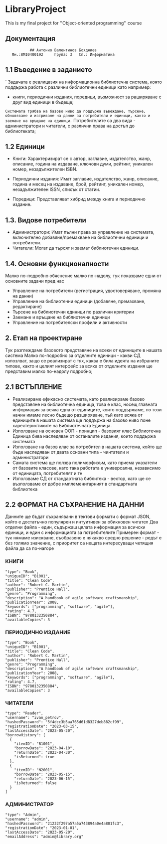 # LibraryProject
This is my final project for ''Object-oriented programming'' course
  ## Документация
               ## Антонио Валентинов Бояджиев
       Фн.:8MI0400192     Група: 3   Сп.: Информатика


## 1.1 Въведение в заданието
  ` Задачата е реалицазия на информационна библиотечна система, която поддържа работа с различни библиотечни единици като например:
  - книги, периодични издания, поредици, възможност за раширяване с друг вид единици в бъдеще;

` Системата трябва на базово ниво да поддържа въвеждане, търсене, обновяване и изтриване на данни за потребители и единици, както и заемане на връщане на единици.
` Потребителите са два вида - администратори и читатели, с различни права на достъп до библиотеката;

## 1.2 Единици
- Книги: Характеризират се с автор, заглавие, издателство, жанр, описание, година на издаване, ключови думи, рейтинг, уникален номер, незадължителен ISBN.

- Периодични издания: Имат заглавие, издателство, жанр, описание, година и месец на издаване, брой, рейтинг, уникален номер, незадължителен ISSN, списък от статии.

- Поредици: Представляват хибрид между книга и периодично издание.

## 1.3. Видове потребители
- Администратори: Имат пълни права за управление на системата, включително добавяне/премахване на библиотечни единици и потребители.
- Читатели: Могат да търсят и заемат библиотечни единици.

## 1.4. Основни функционалности
Малко по-подробно обяснение малко по-надолу, тук показваме едни от основните задачи пред нас
- Управление на потребители (регистрация, удостоверяване, промяна на данни)
- Управление на библиотечни единици (добавяне, премахване, редактиране)
- Търсене на библиотечни единици по различни критерии
- Заемане и връщане на библиотечни единици
- Управление на потребителски профили и активности
  
## 2. Eтап на проектиране
Тук разглеждаме базовото представяне на всеки от единиците в нашата система
Малко по-подробно за отделните единици - какви СД изпозлват, защо се реализират с тях, каква е била идеята на избраните типове, както и целият интерфейс за всяка от отделните издания ще представим малко по-надолу подробно;

## 2.1 ВСТЪПЛЕНИЕ
- Реализираме ефикасно системата, като реализираме базово представяне на библиотечна единица, това е клас, носещ главната информация за всяка една от единиците, които поддържаме, по този начин имаме лесно бъдещо разширяване, тъй като всяка от единиците в нашата система ще поддържа на базово ниво поне харектеристиките на Библиотечната Единица.
- Използване на основен ООП - принцип - базовият клас Библиотечна Единица бива наследяван от останалите издания, които поддържа системата
- Използване на базов клас за потребител в нашата система, който ще бъде наследяван от двата основни типа - чинтатели и администратори
- Самата система ще ползва полиморфизъм, като приема указатели от базовите класове, като така работата е универсална, независимо от единицата, потребителят и тн
- Използваме СД от стандартната библитека - вектор, като ще се възползваме от добре имплеменитарният в стандартната библиотека

## 2.2 ФОРМАТ НА СЪХРАНЕНИЕ НА ДАННИ
Данните ще бъдат съхранявани в тектови формати с формат JSON, който е достатъчно популярен и интуитивен за обикновен читател
Два отделни файла - един, съдържаш цялата информация за всичски единици, и един с информацията за потребителите
Примерен формат - тук нямаме изискване, съобразено е някакво средно решение - редът е без голямо значение, с приоритет са нещата интересуващи четящия файла да са по-нагоре

### КНИГИ

    "type": "Book",
    "uniqueID": "B1001",
    "title": "Clean Code",
    "author": "Robert C. Martin",
    "publisher": "Prentice Hall",
    "genre": "Programming",
    "description": "A handbook of agile software craftsmanship",
    "publicationYear": 2008,
    "keywords": ["programming", "software", "agile"],
    "rating": 4.7,
    "ISBN": "9780132350884",
    "availableCopies": 3


### ПЕРИОДИЧНО ИЗДАНИЕ 


    "type": "Book",
    "uniqueID": "B1001",
    "title": "Clean Code",
    "author": "Robert C. Martin",
    "publisher": "Prentice Hall",
    "genre": "Programming",
    "description": "A handbook of agile software craftsmanship",
    "publicationYear": 2008,
    "keywords": ["programming", "software", "agile"],
    "rating": 4.7,
    "ISBN": "9780132350884",
    "availableCopies": 3

### ЧИТАТЕЛИ


    "type": "Reader",
    "username": "ivan_petrov",
    "hashedPassword": "5f4dcc3b5aa765d61d8327deb882cf99",
    "registrationDate": "2023-03-15",
    "lastAccessDate": "2023-05-20",
    "borrowHistory": [
      {
        "itemID": "B1001",
        "borrowDate": "2023-04-10",
        "returnDate": "2023-04-30",
        "isReturned": true
      },
      {
        "itemID": "N2001",
        "borrowDate": "2023-05-15",
        "returnDate": "2023-06-15",
        "isReturned": false
      }
    ]

### АДМИНИСТРАТОР

    "type": "Admin",
    "username": "admin",
    "hashedPassword": "21232f297a57a5a743894a0e4a801fc3",
    "registrationDate": "2023-01-01",
    "lastAccessDate": "2023-05-20",
    "emailAddress": "admin@library.org"
